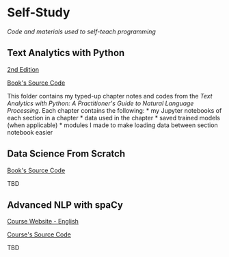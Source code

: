 # Self-Study
_Code and materials used to self-teach programming_

## Text Analytics with Python

[2nd Edition](https://www.amazon.com/Text-Analytics-Python-Practitioners-Processing-dp-1484243536/dp/1484243536/ref=dp_ob_title_bk)

[Book's Source Code](https://github.com/Apress/text-analytics-w-python-2e)

This folder contains my typed-up chapter notes and codes from the _Text Analytics with Python: A Practitioner's Guide to Natural Language Processing_. Each chapter contains the following:
    * my Jupyter notebooks of each section in a chapter
    * data used in the chapter 
    * saved trained models (when applicable) 
    * modules I made to make loading data between section notebook easier
    

## Data Science From Scratch

[Book's Source Code](https://github.com/joelgrus/data-science-from-scratch) 

TBD

## Advanced NLP with spaCy 

[Course Website - English](https://course.spacy.io/en)

[Course's Source Code](https://github.com/ines/spacy-course)

TBD